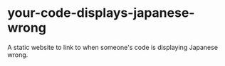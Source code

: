 # your-code-displays-japanese-wrong
A static website to link to when someone's code is displaying Japanese wrong.
